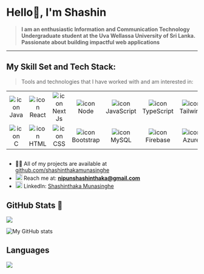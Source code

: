 <h1>Hello👋, I'm Shashin</h1>

> <b>I am an enthusiastic Information and Communication Technology Undergraduate student at the Uva Wellassa University of Sri Lanka. Passionate about building impactful web applications</b>

---

## My Skill Set and Tech Stack: 

> Tools and technologies that I have worked with and am interested in:

<table>
  <tr>
    <td align="center" width="96">
        <img src="https://skillicons.dev/icons?i=java" alt="icon"/>
      <br>Java
    </td>
    <td align="center" width="96">
        <img src="https://skillicons.dev/icons?i=react" alt="icon"/>
      <br>React
    </td>
    <td align="center" width="96">
        <img src="https://skillicons.dev/icons?i=nextjs" alt="icon"/>
      <br>Next Js
    </td>
    <td align="center" width="96">
       <img src="https://skillicons.dev/icons?i=nodejs" alt="icon"/>
      <br>Node
    </td>
    <td align="center" width="96">
        <img src="https://skillicons.dev/icons?i=javascript" alt="icon"/>
      <br>JavaScript
    </td>
    <td align="center" width="96">
        <img src="https://skillicons.dev/icons?i=typescript" alt="icon"/>
      <br>TypeScript
    </td>
    <td align="center" width="96">
        <img src="https://skillicons.dev/icons?i=tailwind" alt="icon"/>
      <br>Tailwind
    </td>
    <td align="center" width="96">
        <img src="https://skillicons.dev/icons?i=php" alt="icon"/>
      <br>PHP
    </td>
    <td align="center" width="96">
      <img src="https://skillicons.dev/icons?i=python" alt="icon"/>
      <br>Python
    </td>
  </tr>
  <tr>
    <td align="center" width="96">
        <img src="https://skillicons.dev/icons?i=c" alt="icon"/>
      <br>C
    </td>
    <td align="center"  width="96">
        <img src="https://skillicons.dev/icons?i=html" alt="icon"/>
      <br>HTML
    </td>
    <td align="center" width="96">
        <img src="https://skillicons.dev/icons?i=css" alt="icon"/>
      <br>CSS
    </td>
    <td align="center"  width="96">
        <img src="https://skillicons.dev/icons?i=bootstrap" alt="icon"/>
      <br>Bootstrap
    </td>
      <td align="center" width="96">
        <img src="https://skillicons.dev/icons?i=mysql" alt="icon"/>
      <br>MySQL
    </td>
    <td align="center" width="96">
        <img src="https://skillicons.dev/icons?i=firebase" alt="icon"/>
      <br>Firebase
    </td>
     <td align="center" width="96">
        <img src="https://skillicons.dev/icons?i=azure" alt="icon"/>
      <br>Azure
    </td>
    <td align="center" width="96"> 
        <img src="https://skillicons.dev/icons?i=git" alt="icon"/>
      <br>Git
    </td>
    <td align="center" width="96">
        <img src="https://skillicons.dev/icons?i=github" alt="icon"/>
      <br>Github
    </td>
  </tr>
</table>

##

- 👨‍💻 All of my projects are available at [github.com/shashinthakamunasinghe](https://github.com/shashinthakamunasinghe)
- <img src="https://img.icons8.com/color/48/000000/gmail-new.png" alt="Gmail" width="18" height="18"/> Reach me at: **nipunshashinthaka@gmail.com**
- <img src="https://cdn.jsdelivr.net/gh/devicons/devicon/icons/linkedin/linkedin-original.svg" alt="LinkedIn" width="18" height="18"/> LinkedIn: [Shashinthaka Munasinghe](https://www.linkedin.com/in/shashinthaka-munasinghe-2b366a366/)

##

## GitHub Stats 👀

![](https://github-readme-streak-stats.herokuapp.com/?user=shashinthakamunasinghe&theme=dark&hide_border=false)<br/>

![My GitHub stats](https://github-readme-stats.vercel.app/api?username=shashinthakamunasinghe&show_icons=true&theme=dark)


## Languages

![](https://github-readme-stats.vercel.app/api/top-langs/?username=shashinthakamunasinghe&theme=dark&hide_border=false&include_all_commits=true&count_private=false&layout=compact)


